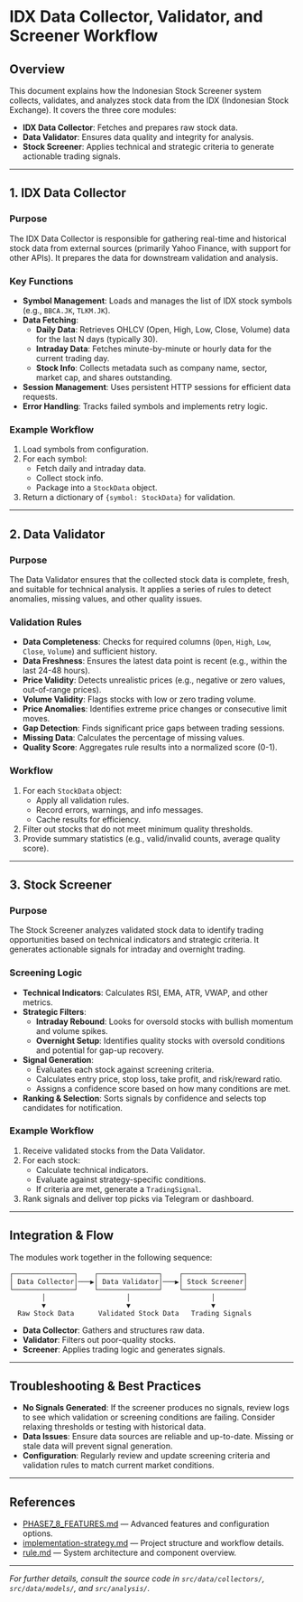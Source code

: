 # IDX Data Collector, Validator, and Screener Workflow

## Overview

This document explains how the Indonesian Stock Screener system collects, validates, and analyzes stock data from the IDX (Indonesian Stock Exchange). It covers the three core modules:

- **IDX Data Collector**: Fetches and prepares raw stock data.
- **Data Validator**: Ensures data quality and integrity for analysis.
- **Stock Screener**: Applies technical and strategic criteria to generate actionable trading signals.

---

## 1. IDX Data Collector

### Purpose

The IDX Data Collector is responsible for gathering real-time and historical stock data from external sources (primarily Yahoo Finance, with support for other APIs). It prepares the data for downstream validation and analysis.

### Key Functions

- **Symbol Management**: Loads and manages the list of IDX stock symbols (e.g., `BBCA.JK`, `TLKM.JK`).
- **Data Fetching**:
  - **Daily Data**: Retrieves OHLCV (Open, High, Low, Close, Volume) data for the last N days (typically 30).
  - **Intraday Data**: Fetches minute-by-minute or hourly data for the current trading day.
  - **Stock Info**: Collects metadata such as company name, sector, market cap, and shares outstanding.
- **Session Management**: Uses persistent HTTP sessions for efficient data requests.
- **Error Handling**: Tracks failed symbols and implements retry logic.

### Example Workflow

1. Load symbols from configuration.
2. For each symbol:
   - Fetch daily and intraday data.
   - Collect stock info.
   - Package into a `StockData` object.
3. Return a dictionary of `{symbol: StockData}` for validation.

---

## 2. Data Validator

### Purpose

The Data Validator ensures that the collected stock data is complete, fresh, and suitable for technical analysis. It applies a series of rules to detect anomalies, missing values, and other quality issues.

### Validation Rules

- **Data Completeness**: Checks for required columns (`Open`, `High`, `Low`, `Close`, `Volume`) and sufficient history.
- **Data Freshness**: Ensures the latest data point is recent (e.g., within the last 24-48 hours).
- **Price Validity**: Detects unrealistic prices (e.g., negative or zero values, out-of-range prices).
- **Volume Validity**: Flags stocks with low or zero trading volume.
- **Price Anomalies**: Identifies extreme price changes or consecutive limit moves.
- **Gap Detection**: Finds significant price gaps between trading sessions.
- **Missing Data**: Calculates the percentage of missing values.
- **Quality Score**: Aggregates rule results into a normalized score (0-1).

### Workflow

1. For each `StockData` object:
   - Apply all validation rules.
   - Record errors, warnings, and info messages.
   - Cache results for efficiency.
2. Filter out stocks that do not meet minimum quality thresholds.
3. Provide summary statistics (e.g., valid/invalid counts, average quality score).

---

## 3. Stock Screener

### Purpose

The Stock Screener analyzes validated stock data to identify trading opportunities based on technical indicators and strategic criteria. It generates actionable signals for intraday and overnight trading.

### Screening Logic

- **Technical Indicators**: Calculates RSI, EMA, ATR, VWAP, and other metrics.
- **Strategic Filters**:
  - **Intraday Rebound**: Looks for oversold stocks with bullish momentum and volume spikes.
  - **Overnight Setup**: Identifies quality stocks with oversold conditions and potential for gap-up recovery.
- **Signal Generation**:
  - Evaluates each stock against screening criteria.
  - Calculates entry price, stop loss, take profit, and risk/reward ratio.
  - Assigns a confidence score based on how many conditions are met.
- **Ranking & Selection**: Sorts signals by confidence and selects top candidates for notification.

### Example Workflow

1. Receive validated stocks from the Data Validator.
2. For each stock:
   - Calculate technical indicators.
   - Evaluate against strategy-specific conditions.
   - If criteria are met, generate a `TradingSignal`.
3. Rank signals and deliver top picks via Telegram or dashboard.

---

## Integration & Flow

The modules work together in the following sequence:

```
┌───────────────┐    ┌───────────────┐    ┌───────────────┐
│ Data Collector│───▶│ Data Validator│───▶│ Stock Screener│
└───────────────┘    └───────────────┘    └───────────────┘
        │                    │                    │
        ▼                    ▼                    ▼
  Raw Stock Data      Validated Stock Data   Trading Signals
```

- **Data Collector**: Gathers and structures raw data.
- **Validator**: Filters out poor-quality stocks.
- **Screener**: Applies trading logic and generates signals.

---

## Troubleshooting & Best Practices

- **No Signals Generated**: If the screener produces no signals, review logs to see which validation or screening conditions are failing. Consider relaxing thresholds or testing with historical data.
- **Data Issues**: Ensure data sources are reliable and up-to-date. Missing or stale data will prevent signal generation.
- **Configuration**: Regularly review and update screening criteria and validation rules to match current market conditions.

---

## References

- [PHASE7_8_FEATURES.md](./PHASE7_8_FEATURES.md) — Advanced features and configuration options.
- [implementation-strategy.md](./implementation-strategy.md) — Project structure and workflow details.
- [rule.md](./rule.md) — System architecture and component overview.

---

*For further details, consult the source code in `src/data/collectors/`, `src/data/models/`, and `src/analysis/`.*
